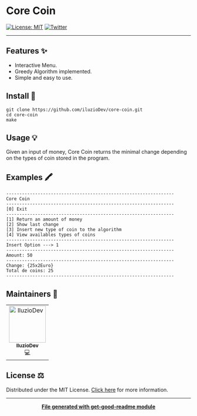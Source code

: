 # Core Coin

[![License: MIT](https://img.shields.io/badge/License-MIT-yellow.svg)](https://opensource.org/licenses/MIT)
[![Twitter](https://img.shields.io/twitter/follow/luctstt.svg?label=Follow&style=social)](https://twitter.com/iluzioDev)

---

## Features ✨
* Interactive Menu.
* Greedy Algorithm implemented.
* Simple and easy to use.

## Install 🔧
```
git clone https://github.com/iluzioDev/core-coin.git
cd core-coin
make
```

## Usage 💡
Given an input of money, Core Coin returns the minimal change depending on the types of coin stored in the program.

## Examples 🖍
```
----------------------------------------------------------------
Core Coin
----------------------------------------------------------------
[0] Exit
----------------------------------------------------------------
[1] Return an amount of money
[2] Show last change
[3] Insert new type of coin to the algorithm
[4] View availables types of coins
----------------------------------------------------------------
Insert Option ---> 1
----------------------------------------------------------------
Amount: 50
----------------------------------------------------------------
Change: {25x2Euro}
Total de coins: 25
----------------------------------------------------------------
```

## Maintainers 👷
<table>
  <tr>
    <td align="center"><a href="https://github.com/iluzioDev"><img src="https://avatars.githubusercontent.com/u/45295283?v=4" width="100px;" alt="IluzioDev"/><br /><sub><b>IluzioDev</b></sub></a><br />💻</td>
  </tr>
</table>

## License ⚖️

Distributed under the MIT License. [Click here](LICENSE.md) for more information.

---
<div align="center">
	<b>
		<a href="https://www.npmjs.com/package/get-good-readme">File generated with get-good-readme module</a>
	</b>
</div>
